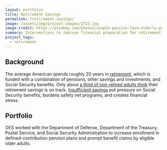 ```yaml
---
layout: portfolio
title: Retirement Savings
permalink: /retirement-savings/
image: /assets/img/project-images/1723.jpg  
image-credit: https://pixabay.com/photos/couple-passion-love-elderly-person-3113574/
summary: Interventions to improve financial preparation for retirement
project_tags:
  - retirement
---
```


## Background
The average American spends roughly 20 years in <a href="https://www.dol.gov/sites/dolgov/files/ebsa/about-ebsa/our-activities/resource-center/publications/top-10-ways-to-prepare-for-retirement.pdf">retirement</a>, which is funded with a combination of pensions, other savings and investments, and Social Security benefits. Only about <a href="https://www.federalreserve.gov/publications/2019-economic-well-being-of-us-households-in-2018-preface.htm">a third of non-retired adults think</a> their retirement savings is on track. <a href="https://www.federalreserve.gov/econresdata/older-adults-survey/July-2013-Financial-Stress-and-Well-Being-of-Older-Adults.htm#SourcesOfFinancialStress-F2584C6A">Insufficient savings</a> put pressure on Social Security benefits, burdens safety net programs, and creates financial stress.


## Portfolio
OES worked with the Department of Defense, Department of the Treasury, Postal Service, and Social Security Administration to increase enrollment in defined-contribution pension plans and prompt benefit claims by eligible older adults. 

